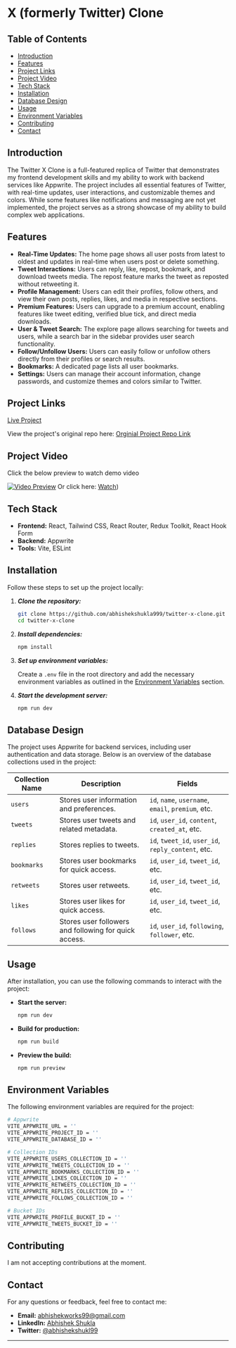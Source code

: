 # X (formerly Twitter) Clone

## Table of Contents

- [Introduction](#introduction)
- [Features](#features)
- [Project Links](#project-links)
- [Project Video](#project-video)
- [Tech Stack](#tech-stack)
- [Installation](#installation)
- [Database Design](#database-design)
- [Usage](#usage)
- [Environment Variables](#environment-variables)
- [Contributing](#contributing)
- [Contact](#contact)

## Introduction

The Twitter X Clone is a full-featured replica of Twitter that demonstrates my frontend development skills and my ability to work with backend services like Appwrite. The project includes all essential features of Twitter, with real-time updates, user interactions, and customizable themes and colors. While some features like notifications and messaging are not yet implemented, the project serves as a strong showcase of my ability to build complex web applications.

## Features

- **Real-Time Updates:** The home page shows all user posts from latest to oldest and updates in real-time when users post or delete something.
- **Tweet Interactions:** Users can reply, like, repost, bookmark, and download tweets media. The repost feature marks the tweet as reposted without retweeting it.
- **Profile Management:** Users can edit their profiles, follow others, and view their own posts, replies, likes, and media in respective sections.
- **Premium Features:** Users can upgrade to a premium account, enabling features like tweet editing, verified blue tick, and direct media downloads.
- **User & Tweet Search:** The explore page allows searching for tweets and users, while a search bar in the sidebar provides user search functionality.
- **Follow/Unfollow Users:** Users can easily follow or unfollow others directly from their profiles or search results.
- **Bookmarks:** A dedicated page lists all user bookmarks.
- **Settings:** Users can manage their account information, change passwords, and customize themes and colors similar to Twitter.

## Project Links

[Live Project](https://x.abhishekshukla.xyz/)

View the project's original repo here: [Orginial Project Repo Link](https://github.com/abhishekshukla999/twitter-x-clone)

## Project Video

Click the below preview to watch demo video

[![Video Preview](https://img.youtube.com/vi/ttLXzbxJu5M/0.jpg)](https://www.youtube.com/watch?v=ttLXzbxJu5M)
Or click here: [Watch](https://www.youtube.com/watch?v=ttLXzbxJu5M))

## Tech Stack

- **Frontend:** React, Tailwind CSS, React Router, Redux Toolkit, React Hook Form
- **Backend:** Appwrite
- **Tools:** Vite, ESLint

## Installation

Follow these steps to set up the project locally:

1. **_Clone the repository:_**

   ```bash
   git clone https://github.com/abhishekshukla999/twitter-x-clone.git
   cd twitter-x-clone
   ```
2. **_Install dependencies:_**

   ```bash
   npm install
   ```
3. **_Set up environment variables:_**

   Create a `.env` file in the root directory and add the necessary environment variables as outlined in the [Environment Variables](#environment-variables) section.
   &nbsp;
4. **_Start the development server:_**

   ```bash
   npm run dev
   ```

## Database Design

The project uses Appwrite for backend services, including user authentication and data storage. Below is an overview of the database collections used in the project:

| Collection Name | Description                                           | Fields                                                       |
| --------------- | ----------------------------------------------------- | ------------------------------------------------------------ |
| `users`       | Stores user information and preferences.              | `id`, `name`, `username`, `email`, `premium`, etc. |
| `tweets`      | Stores user tweets and related metadata.              | `id`, `user_id`, `content`, `created_at`, etc.       |
| `replies`     | Stores replies to tweets.                             | `id`, `tweet_id`, `user_id`, `reply_content`, etc.   |
| `bookmarks`   | Stores user bookmarks for quick access.               | `id`, `user_id`, `tweet_id`, etc.                      |
| `retweets`    | Stores user retweets.                                 | `id`, `user_id`, `tweet_id`, etc.                      |
| `likes`       | Stores user likes for quick access.                   | `id`, `user_id`, `tweet_id`, etc.                      |
| `follows`     | Stores user followers and following for quick access. | `id`, `user_id`, `following`, `follower`, etc.       |

## Usage

After installation, you can use the following commands to interact with the project:

- **Start the server:**

  ```bash
  npm run dev
  ```
- **Build for production:**

  ```bash
  npm run build
  ```
- **Preview the build:**

  ```bash
  npm run preview
  ```

## Environment Variables

The following environment variables are required for the project:

```bash
# Appwrite
VITE_APPWRITE_URL = ''
VITE_APPWRITE_PROJECT_ID = ''
VITE_APPWRITE_DATABASE_ID = ''

# Collection IDs
VITE_APPWRITE_USERS_COLLECTION_ID = ''
VITE_APPWRITE_TWEETS_COLLECTION_ID = ''
VITE_APPWRITE_BOOKMARKS_COLLECTION_ID = ''
VITE_APPWRITE_LIKES_COLLECTION_ID = ''
VITE_APPWRITE_RETWEETS_COLLECTION_ID = ''
VITE_APPWRITE_REPLIES_COLLECTION_ID = ''
VITE_APPWRITE_FOLLOWS_COLLECTION_ID = ''

# Bucket IDs
VITE_APPWRITE_PROFILE_BUCKET_ID = ''
VITE_APPWRITE_TWEETS_BUCKET_ID = ''

```

## Contributing

I am not accepting contributions at the moment.

## Contact

For any questions or feedback, feel free to contact me:

- **Email:** abhishekworks99@gmail.com
- **LinkedIn:** [Abhishek Shukla](https://www.linkedin.com/in/abhishek-shukla99/)
- **Twitter:** [@abhishekshukl99](https://x.com/abhishekshukl99)

---
